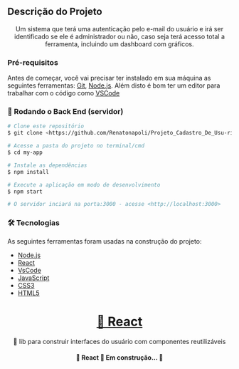 ## Descrição do Projeto
<p align="center">
Um sistema que terá uma autenticação pelo e-mail do usuário e irá ser identificado se ele é administrador ou não, caso seja terá acesso total a ferramenta, incluindo um dashboard com gráficos.

### Pré-requisitos

Antes de começar, você vai precisar ter instalado em sua máquina as seguintes ferramentas:
[Git](https://git-scm.com), [Node.js](https://nodejs.org/en/). 
Além disto é bom ter um editor para trabalhar com o código como [VSCode](https://code.visualstudio.com/)

### 🎲 Rodando o Back End (servidor)

```bash
# Clone este repositório
$ git clone <https://github.com/Renatonapoli/Projeto_Cadastro_De_Usu-rios>

# Acesse a pasta do projeto no terminal/cmd
$ cd my-app

# Instale as dependências
$ npm install

# Execute a aplicação em modo de desenvolvimento
$ npm start

# O servidor inciará na porta:3000 - acesse <http://localhost:3000>
```

### 🛠 Tecnologias

As seguintes ferramentas foram usadas na construção do projeto:

- [Node.js](https://nodejs.org/en/)
- [React](https://pt-br.reactjs.org/)
- [VsCode](https://code.visualstudio.com/)
- [JavaScript](https://developer.mozilla.org/pt-BR/docs/Web/JavaScript)
- [CSS3](https://www.w3schools.com/css/)
- [HTML5](https://developer.mozilla.org/pt-BR/docs/Web/HTML)

<h1 align="center">
    <a href="https://pt-br.reactjs.org/">🔗 React </a>

</h1>
<p align="center">🚀 lib para construir interfaces do usuário com componentes reutilizáveis</p>

<h4 align="center"> 
	🚧  React 🚀 Em construção...  🚧
</h4>
